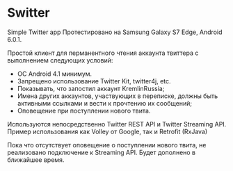 # Switter
Simple Twitter app
Протестировано на Samsung Galaxy S7 Edge, Android 6.0.1.

Простой клиент для перманентного чтения аккаунта твиттера с выполнением следующих условий:
- ОС Android 4.1 минимум.
- Запрещено использование Twitter Kit, twitter4j, etc.
- Показывать, что запостил аккаунт KremlinRussia;
- Имена других аккаунтов, участвующих в переписке, должны быть активными ссылками и вести к прочтению их сообщений;
- Оповещение при поступлении нового твита.

Используются непосредственно Twitter REST API и Twitter Streaming API. 
Пример использования как Volley от Google, так и Retrofit (RxJava) 


Пока что отсутствует оповещение о поступлении нового твита, не реализовано подключение к Streaming API. 
Будет дополнено в ближайшее время.
